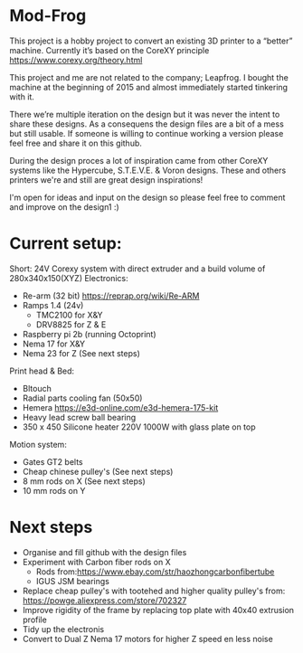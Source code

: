 # Mod-Frog
This project is a hobby project to convert an existing 3D printer to a “better” machine. Currently it’s based on the CoreXY principle https://www.corexy.org/theory.html

This project and me are not related  to the company; Leapfrog. I bought the machine at the beginning of 2015 and almost immediately started tinkering with it. 

There we’re multiple iteration on the design but it was never the intent to share these designs. As a consequens the design files are a bit of a mess but still usable. If someone is willing to continue working a version please feel free and share it on this github. 

During the design proces a lot of inspiration came from other CoreXY systems like the Hypercube, S.T.E.V.E. & Voron designs. These and others printers we're and still are great design inspirations!

I'm  open for ideas and input on the  design so please feel free to comment and improve on the design1 :)

# Current setup:
Short: 24V Corexy system with direct extruder and a build volume of 280x340x150(XYZ)
Electronics:
- Re-arm (32 bit) https://reprap.org/wiki/Re-ARM
- Ramps 1.4 (24v)
  - TMC2100 for X&Y
  - DRV8825 for Z & E
- Raspberry pi 2b (running Octoprint)
- Nema 17 for X&Y
- Nema 23 for Z (See next steps)

Print head & Bed:
- Bltouch 
- Radial parts cooling fan (50x50)
- Hemera https://e3d-online.com/e3d-hemera-175-kit
- Heavy lead screw ball bearing
- 350 x 450 Silicone heater 220V 1000W with glass plate on top

Motion system:
- Gates GT2 belts
- Cheap chinese pulley's (See next steps)
- 8 mm rods on X (See next steps)
- 10 mm rods on Y

# Next steps
- Organise and fill  github with the design files
- Experiment with Carbon fiber rods on X 
  - Rods from:https://www.ebay.com/str/haozhongcarbonfibertube
  - IGUS JSM bearings
- Replace  cheap pulley's with tootehed and higher quality pulley's from: https://powge.aliexpress.com/store/702327
- Improve rigidity of the frame by replacing top plate with 40x40 extrusion profile 
- Tidy up the electronis
- Convert to Dual Z Nema 17 motors for higher Z speed en less noise
